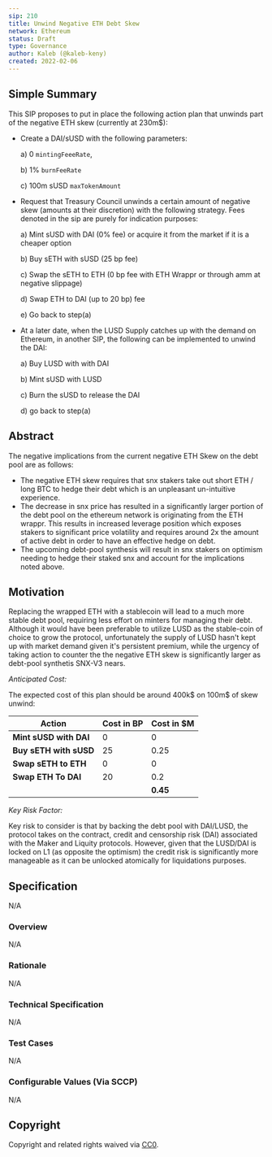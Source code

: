 ```yaml
---
sip: 210
title: Unwind Negative ETH Debt Skew
network: Ethereum
status: Draft
type: Governance
author: Kaleb (@kaleb-keny)
created: 2022-02-06
---
```


<!--You can leave these HTML comments in your merged SIP and delete the visible duplicate text guides, they will not appear and may be helpful to refer to if you edit it again. This is the suggested template for new SIPs. Note that an SIP number will be assigned by an editor. When opening a pull request to submit your SIP, please use an abbreviated title in the filename, `sip-draft_title_abbrev.md`. The title should be 44 characters or less.-->

## Simple Summary

<!--"If you can't explain it simply, you don't understand it well enough." Simply describe the outcome the proposed changes intends to achieve. This should be non-technical and accessible to a casual community member.-->

This SIP proposes to put in place the following action plan that unwinds part of the negative ETH skew (currently at 230m$):

- Create a DAI/sUSD with the following parameters:

  a) 0 `mintingFeeeRate`, 

  b) 1% `burnFeeRate`

  c) 100m sUSD `maxTokenAmount`

- Request that Treasury Council unwinds a certain amount of negative skew (amounts at their discretion) with the following strategy. Fees denoted in the sip are purely for indication purposes:
 
  a) Mint sUSD with DAI (0% fee) or acquire it from the market if it is a cheaper option
  
  b) Buy sETH with sUSD (25 bp fee)
  
  c) Swap the sETH to ETH (0 bp fee with ETH Wrappr or through amm at negative slippage)
  
  d) Swap ETH to DAI (up to 20 bp) fee
  
  e) Go back to step(a)

- At a later date, when the LUSD Supply catches up with the demand on Ethereum, in another SIP, the following can be implemented to unwind the DAI:

  a) Buy LUSD with with DAI

  b) Mint sUSD with LUSD

  c) Burn the sUSD to release the DAI

  d) go back to step(a)

## Abstract

<!--A short (~200 word) description of the proposed change, the abstract should clearly describe the proposed change. This is what *will* be done if the SIP is implemented, not *why* it should be done or *how* it will be done. If the SIP proposes deploying a new contract, write, "we propose to deploy a new contract that will do x".-->

The negative implications from the current negative ETH Skew on the debt pool are as follows:
  - The negative ETH skew requires that snx stakers take out short ETH / long BTC to hedge their debt which is an unpleasant un-intuitive experience. 
  - The decrease in snx price has resulted in a significantly larger portion of the debt pool on the ethereum network is originating from the ETH wrappr. This results in increased leverage position which exposes stakers to significant price volatility and requires around 2x the amount of active debt in order to have an effective hedge on debt.
  - The upcoming debt-pool synthesis will result in snx stakers on optimism needing to hedge their staked snx and account for the implications noted above.

## Motivation

<!--This is the problem statement. This is the *why* of the SIP. It should clearly explain *why* the current state of the protocol is inadequate.  It is critical that you explain *why* the change is needed, if the SIP proposes changing how something is calculated, you must address *why* the current calculation is innaccurate or wrong. This is not the place to describe how the SIP will address the issue!-->

Replacing the wrapped ETH with a stablecoin will lead to a much more stable debt pool, requiring less effort on minters for managing their debt. Although it would have been preferable to utilize LUSD as the stable-coin of choice to grow the protocol, unfortunately the supply of LUSD hasn't kept up with market demand given it's persistent premium, while the urgency of taking action to counter the the negative ETH skew is significantly larger as debt-pool synthetis SNX-V3 nears.  

*Anticipated Cost:*

The expected cost of this plan should be around 400k$ on 100m$ of skew unwind:

| **Action**             	| **Cost in BP** 	| **Cost in $M** 	|
|------------------------	|----------------	|----------------	|
| **Mint sUSD with DAI** 	| 0              	| 0              	|
| **Buy sETH with sUSD** 	| 25             	| 0.25           	|
| **Swap sETH to ETH**   	| 0              	| 0              	|
| **Swap ETH To DAI**    	| 20             	| 0.2            	|
|                        	|                	| **0.45**       	|

*Key Risk Factor:*

Key risk to consider is that by backing the debt pool with DAI/LUSD, the protocol takes on the contract, credit and censorship risk (DAI) associated with the Maker and Liquity protocols. However, given that the LUSD/DAI is locked on L1 (as opposite the optimism) the credit risk is significantly more manageable as it can be unlocked atomically for liquidations purposes.

## Specification

<!--The specification should describe the syntax and semantics of any new feature, there are five sections
1. Overview
2. Rationale
3. Technical Specification
4. Test Cases
5. Configurable Values
-->
N/A

### Overview

<!--This is a high level overview of *how* the SIP will solve the problem. The overview should clearly describe how the new feature will be implemented.-->
N/A

### Rationale

<!--This is where you explain the reasoning behind how you propose to solve the problem. Why did you propose to implement the change in this way, what were the considerations and trade-offs. The rationale fleshes out what motivated the design and why particular design decisions were made. It should describe alternate designs that were considered and related work. The rationale may also provide evidence of consensus within the community, and should discuss important objections or concerns raised during discussion.-->
N/A

### Technical Specification

<!--The technical specification should outline the public API of the changes proposed. That is, changes to any of the interfaces Synthetix currently exposes or the creations of new ones.-->

N/A

### Test Cases

<!--Test cases for an implementation are mandatory for SIPs but can be included with the implementation..-->

N/A

### Configurable Values (Via SCCP)

<!--Please list all values configurable via SCCP under this implementation.-->

N/A

## Copyright

Copyright and related rights waived via [CC0](https://creativecommons.org/publicdomain/zero/1.0/).
